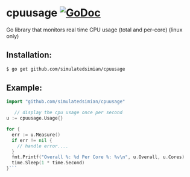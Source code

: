 # cpuusage [![GoDoc](https://godoc.org/github.com/simulatedsimian/cpuusage?status.svg)](https://godoc.org/github.com/simulatedsimian/cpuusage)

Go library that monitors real time CPU usage (total and per-core) (linux only)

## Installation:
```bash
$ go get github.com/simulatedsimian/cpuusage
```

## Example:
```go
import "github.com/simulatedsimian/cpuusage"
```
```go
   // display the cpu usage once per second
u := cpuusage.Usage{}

for {
  err := u.Measure()
  if err != nil {
    // handle error....
  }
  fmt.Printf("Overall %: %d Per Core %: %v\n", u.Overall, u.Cores)
  time.Sleep(1 * time.Second)
}```
